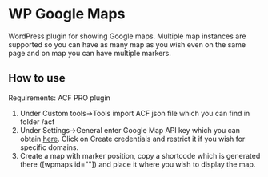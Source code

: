 # WP Google Maps

WordPress plugin for showing Google maps. Multiple map instances are supported so you can have as many map as you wish even on the same page and on map you can have multiple markers.

## How to use

Requirements: ACF PRO plugin

1. Under Custom tools->Tools import ACF json file which you can find in folder /acf
2. Under Settings->General enter Google Map API key which you can obtain <a href="https://console.developers.google.com/apis/" target="_blank">here</a>. Click on Create credentials and restrict it if you wish for specific domains.
3. Create a map with marker position, copy a shortcode which is generated there ([wpmaps id=""]) and place it where you wish to display the map. 
